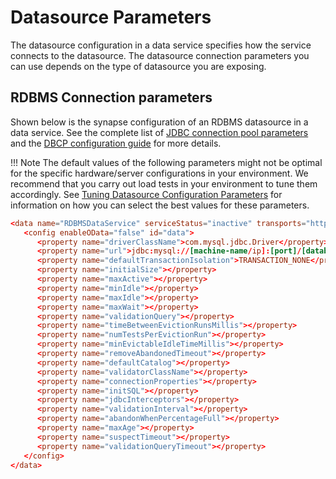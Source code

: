 # Datasource Parameters

The datasource configuration in a data service specifies how the service connects to the datasource. The datasource connection parameters you can use depends on the type of datasource you are exposing.

## RDBMS Connection parameters

Shown below is the synapse configuration of an RDBMS datasource in a data service. See the complete list of [JDBC connection pool parameters](http://tomcat.apache.org/tomcat-7.0-doc/jdbc-pool.html) and the [DBCP configuration guide](http://commons.apache.org/proper/commons-dbcp/configuration.html) for more details.

!!! Note
      The default values of the following parameters might not be optimal for the specific hardware/server configurations in your environment. We recommend that you carry out load tests in your environment to tune them accordingly. See [Tuning Datasource Configuration Parameters]({{base_path}}/install-and-setup/performance_tuning/jdbc_tuning) for information on how you can select the best values for these parameters.

```toml
<data name="RDBMSDataService" serviceStatus="inactive" transports="http https local">
   <config enableOData="false" id="data">
      <property name="driverClassName">com.mysql.jdbc.Driver</property>
      <property name="url">jdbc:mysql://[machine-name/ip]:[port]/[database-name]</property>
      <property name="defaultTransactionIsolation">TRANSACTION_NONE</property>
      <property name="initialSize"></property>
      <property name="maxActive"></property>
      <property name="minIdle"></property>
      <property name="maxIdle"></property>
      <property name="maxWait"></property>
      <property name="validationQuery"></property>
      <property name="timeBetweenEvictionRunsMillis"></property>
      <property name="numTestsPerEvictionRun"></property>
      <property name="minEvictableIdleTimeMillis"></property>
      <property name="removeAbandonedTimeout"></property>
      <property name="defaultCatalog"></property>
      <property name="validatorClassName"></property>
      <property name="connectionProperties"></property>
      <property name="initSQL"></property>
      <property name="jdbcInterceptors"></property>
      <property name="validationInterval"></property>
      <property name="abandonWhenPercentageFull"></property>
      <property name="maxAge"></property>
      <property name="suspectTimeout"></property>
      <property name="validationQueryTimeout"></property>
   </config>
</data>
```
